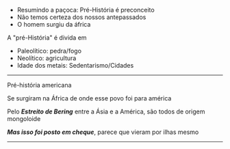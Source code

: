 - Resumindo a paçoca: Pré-História é preconceito
- Não temos certeza dos nossos antepassados
- O homem surgiu da áfrica

A "pré-História" é divida em 

- Paleolítico: pedra/fogo
- Neolítico: agricultura
- Idade dos metais: Sedentarismo/Cidades

---
Pré-história americana

Se surgiram na África de onde esse povo foi para américa

Pelo ***Estreito de Bering*** entre a Ásia e a América, são todos de origem mongoloide

***Mas isso foi posto em cheque***, parece que vieram por ilhas mesmo 

---




